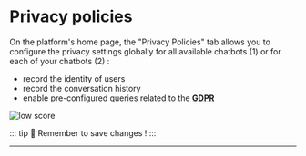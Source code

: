 # Privacy policies

On the platform's home page, the "Privacy Policies" tab allows you to configure
the privacy settings globally for all available chatbots (1) or for each of your
chatbots (2) :

-   record the identity of users
-   record the conversation history
-   enable pre-configured queries related to the [**GDPR**](/solutions/virtual-agent-studio/chatbot/settings/privacy.html#gdpr)

<div class="image_center">
  <img :src="$withBase('/assets/img/virtual-agent-studio/home/home7e.png')" alt="low score">
</div>


::: tip 💾
Remember to save changes !
:::


---

<Intercom />
<Hubspot />
<Clarity />
<GoogleAnalytics />
